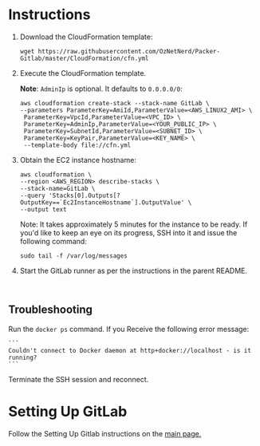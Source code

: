 # Instructions

1. Download the CloudFormation template:

	```
	wget https://raw.githubusercontent.com/OzNetNerd/Packer-Gitlab/master/CloudFormation/cfn.yml
	```

2. Execute the CloudFormation template.

	**Note**: `AdminIp` is optional. It defaults to `0.0.0.0/0`:

	```
	aws cloudformation create-stack --stack-name GitLab \
	--parameters ParameterKey=AmiId,ParameterValue=<AWS_LINUX2_AMI> \
	 ParameterKey=VpcId,ParameterValue=<VPC_ID> \
	 ParameterKey=AdminIp,ParameterValue=<YOUR_PUBLIC_IP> \
	 ParameterKey=SubnetId,ParameterValue=<SUBNET_ID> \
	 ParameterKey=KeyPair,ParameterValue=<KEY_NAME> \
	 --template-body file://cfn.yml
	```

3. Obtain the EC2 instance hostname:

	```
	aws cloudformation \
	--region <AWS_REGION> describe-stacks \
	--stack-name=GitLab \
	--query 'Stacks[0].Outputs[?OutputKey==`Ec2InstanceHostname`].OutputValue' \
	--output text
	```

    Note: It takes approximately 5 minutes for the instance to be ready. If you'd like to keep an eye on its progress, SSH into it and issue the following command:
    
    ```
    sudo tail -f /var/log/messages
    ```

4. Start the GitLab runner as per the instructions in the parent README.
    ```


## Troubleshooting

Run the `docker ps` command. If you Receive the following error message:

	```
	Couldn't connect to Docker daemon at http+docker://localhost - is it running?
	``` 
	
Terminate the SSH session and reconnect.

# Setting Up GitLab

Follow the Setting Up Gitlab instructions on the [main page.](https://github.com/OzNetNerd/Packer-Gitlab)

